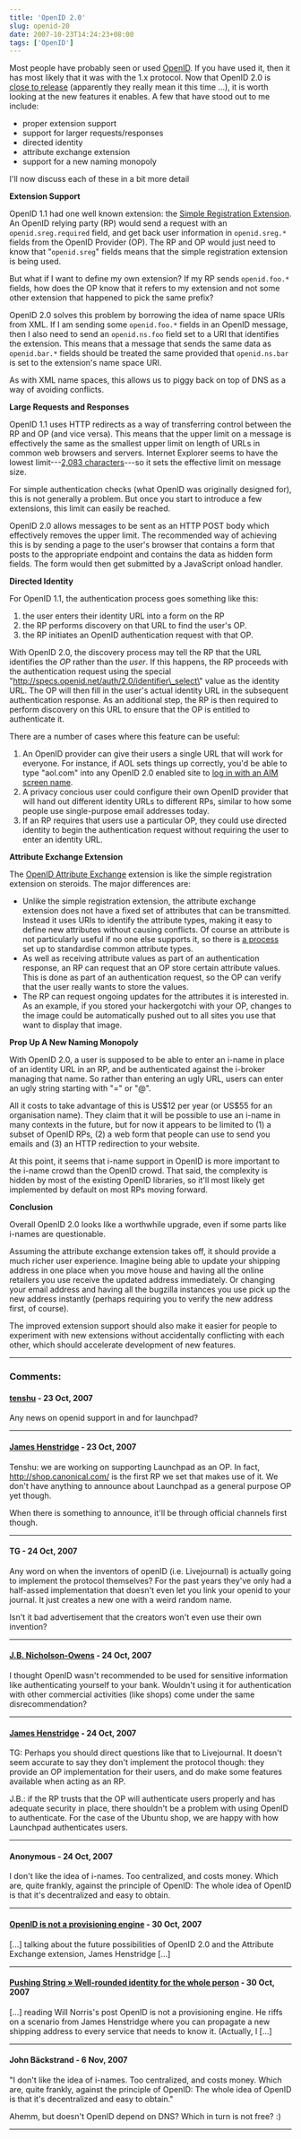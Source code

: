 ```yaml
---
title: 'OpenID 2.0'
slug: openid-20
date: 2007-10-23T14:24:23+08:00
tags: ['OpenID']
---
```


Most people have probably seen or used [OpenID](http://openid.net/). If
you have used it, then it has most likely that it was with the 1.x
protocol. Now that OpenID 2.0 is [close to
release](http://openid.net/pipermail/specs/2007-October/002005.html)
(apparently they really mean it this time \...), it is worth looking at
the new features it enables. A few that have stood out to me include:

-   proper extension support
-   support for larger requests/responses
-   directed identity
-   attribute exchange extension
-   support for a new naming monopoly

I\'ll now discuss each of these in a bit more detail

**Extension Support**

OpenID 1.1 had one well known extension: the [Simple Registration
Extension](http://openid.net/specs/openid-simple-registration-extension-1_0.html "OpenID Simple Registration Extension 1.0").
An OpenID relying party (RP) would send a request with an
`openid.sreg.required` field, and get back user information in
`openid.sreg.*` fields from the OpenID Provider (OP). The RP and OP
would just need to know that \"`openid.sreg`\" fields means that the
simple registration extension is being used.

But what if I want to define my own extension? If my RP sends
`openid.foo.*` fields, how does the OP know that it refers to my
extension and not some other extension that happened to pick the same
prefix?

OpenID 2.0 solves this problem by borrowing the idea of name space URIs
from XML. If I am sending some `openid.foo.*` fields in an OpenID
message, then I also need to send an `openid.ns.foo` field set to a URI
that identifies the extension. This means that a message that sends the
same data as `openid.bar.*` fields should be treated the same provided
that `openid.ns.bar` is set to the extension\'s name space URI.

As with XML name spaces, this allows us to piggy back on top of DNS as a
way of avoiding conflicts.

**Large Requests and Responses**

OpenID 1.1 uses HTTP redirects as a way of transferring control between
the RP and OP (and vice versa). This means that the upper limit on a
message is effectively the same as the smallest upper limit on length of
URLs in common web browsers and servers. Internet Explorer seems to have
the lowest limit---[2,083
characters](http://support.microsoft.com/kb/208427 "Maximum URL length is 2,083 characters in Internet Explorer")---so
it sets the effective limit on message size.

For simple authentication checks (what OpenID was originally designed
for), this is not generally a problem. But once you start to introduce a
few extensions, this limit can easily be reached.

OpenID 2.0 allows messages to be sent as an HTTP POST body which
effectively removes the upper limit. The recommended way of achieving
this is by sending a page to the user\'s browser that contains a form
that posts to the appropriate endpoint and contains the data as hidden
form fields. The form would then get submitted by a JavaScript onload
handler.

**Directed Identity**

For OpenID 1.1, the authentication process goes something like this:

1.  the user enters their identity URL into a form on the RP
2.  the RP performs discovery on that URL to find the user\'s OP.
3.  the RP initiates an OpenID authentication request with that OP.

With OpenID 2.0, the discovery process may tell the RP that the URL
identifies the *OP* rather than the *user*. If this happens, the RP
proceeds with the authentication request using the special
\"http://specs.openid.net/auth/2.0/identifier\_select\" value as the
identity URL. The OP will then fill in the user\'s actual identity URL
in the subsequent authentication response. As an additional step, the RP
is then required to perform discovery on this URL to ensure that the OP
is entitled to authenticate it.

There are a number of cases where this feature can be useful:

1.  An OpenID provider can give their users a single URL that will work
    for everyone. For instance, if AOL sets things up correctly, you\'d
    be able to type \"aol.com\" into any OpenID 2.0 enabled site to [log
    in with an AIM screen
    name](http://dev.aol.com/aol-and-63-million-openids "AOL and 63 Million OpenIDs").
2.  A privacy concious user could configure their own OpenID provider
    that will hand out different identity URLs to different RPs, similar
    to how some people use single-purpose email addresses today.
3.  If an RP requires that users use a particular OP, they could use
    directed identity to begin the authentication request without
    requiring the user to enter an identity URL.

**Attribute Exchange Extension**

The [OpenID Attribute
Exchange](http://openid.net/specs/openid-attribute-exchange-1_0-07.html "OpenID Attribute Exchange 1.0 - Draft 07")
extension is like the simple registration extension on steroids. The
major differences are:

-   Unlike the simple registration extension, the attribute exchange
    extension does not have a fixed set of attributes that can be
    transmitted. Instead it uses URIs to identify the attribute types,
    making it easy to define new attributes without causing conflicts.
    Of course an attribute is not particularly useful if no one else
    supports it, so there is [a
    process](http://www.axschema.org/ "Schema for OpenID Attribute Exchange")
    set up to standardise common attribute types.
-   As well as receiving attribute values as part of an authentication
    response, an RP can request that an OP store certain attribute
    values. This is done as part of an authentication request, so the OP
    can verify that the user really wants to store the values.
-   The RP can request ongoing updates for the attributes it is
    interested in. As an example, if you stored your hackergotchi with
    your OP, changes to the image could be automatically pushed out to
    all sites you use that want to display that image.

**Prop Up A New Naming Monopoly**

With OpenID 2.0, a user is supposed to be able to enter an i-name in
place of an identity URL in an RP, and be authenticated against the
i-broker managing that name. So rather than entering an ugly URL, users
can enter an ugly string starting with \"=\" or \"@\".

All it costs to take advantage of this is US\$12 per year (or US\$55 for
an organisation name). They claim that it will be possible to use an
i-name in many contexts in the future, but for now it appears to be
limited to (1) a subset of OpenID RPs, (2) a web form that people can
use to send you emails and (3) an HTTP redirection to your website.

At this point, it seems that i-name support in OpenID is more important
to the i-name crowd than the OpenID crowd. That said, the complexity is
hidden by most of the existing OpenID libraries, so it\'ll most likely
get implemented by default on most RPs moving forward.

**Conclusion**

Overall OpenID 2.0 looks like a worthwhile upgrade, even if some parts
like i-names are questionable.

Assuming the attribute exchange extension takes off, it should provide a
much richer user experience. Imagine being able to update your shipping
address in one place when you move house and having all the online
retailers you use receive the updated address immediately. Or changing
your email address and having all the bugzilla instances you use pick up
the new address instantly (perhaps requiring you to verify the new
address first, of course).

The improved extension support should also make it easier for people to
experiment with new extensions without accidentally conflicting with
each other, which should accelerate development of new features.

---
### Comments:
#### [tenshu](http://www.tenshu.fr/) - <time datetime="2007-10-23 16:40:08">23 Oct, 2007</time>

Any news on openid support in and for launchpad?

---
#### [James Henstridge](http://blogs.gnome.org/jamesh/) - <time datetime="2007-10-23 17:23:20">23 Oct, 2007</time>

Tenshu: we are working on supporting Launchpad as an OP. In fact,
http://shop.canonical.com/ is the first RP we set that makes use of it.
We don\'t have anything to announce about Launchpad as a general purpose
OP yet though.

When there is something to announce, it\'ll be through official channels
first though.

---
#### TG - <time datetime="2007-10-24 01:37:57">24 Oct, 2007</time>

Any word on when the inventors of openID (i.e. Livejournal) is actually
going to implement the protocol themselves? For the past years they\'ve
only had a half-assed implementation that doesn\'t even let you link
your openid to your journal. It just creates a new one with a weird
random name.

Isn\'t it bad advertisement that the creators won\'t even use their own
invention?

---
#### [J.B. Nicholson-Owens](http://digitalcitizen.info/) - <time datetime="2007-10-24 01:55:48">24 Oct, 2007</time>

I thought OpenID wasn\'t recommended to be used for sensitive
information like authenticating yourself to your bank. Wouldn\'t using
it for authentication with other commercial activities (like shops) come
under the same disrecommendation?

---
#### [James Henstridge](http://blogs.gnome.org/jamesh/) - <time datetime="2007-10-24 09:51:17">24 Oct, 2007</time>

TG: Perhaps you should direct questions like that to Livejournal. It
doesn\'t seem accurate to say they don\'t implement the protocol though:
they provide an OP implementation for their users, and do make some
features available when acting as an RP.

J.B.: if the RP trusts that the OP will authenticate users properly and
has adequate security in place, there shouldn\'t be a problem with using
OpenID to authenticate. For the case of the Ubuntu shop, we are happy
with how Launchpad authenticates users.

---
#### Anonymous - <time datetime="2007-10-24 23:25:49">24 Oct, 2007</time>

I don\'t like the idea of i-names. Too centralized, and costs money.
Which are, quite frankly, against the principle of OpenID: The whole
idea of OpenID is that it\'s decentralized and easy to obtain.

---
#### [OpenID is not a provisioning engine](http://willnorris.com/2007/10/openid-is-not-a-provisioning-engine) - <time datetime="2007-10-30 16:11:56">30 Oct, 2007</time>

\[\...\] talking about the future possibilities of OpenID 2.0 and the
Attribute Exchange extension, James Henstridge \[\...\]

---
#### [Pushing String &raquo; Well-rounded identity for the whole person](http://www.xmlgrrl.com/blog/archives/2007/10/30/well-rounded-identity-for-the-whole-person/) - <time datetime="2007-10-30 22:52:36">30 Oct, 2007</time>

\[\...\] reading Will Norris's post OpenID is not a provisioning engine.
He riffs on a scenario from James Henstridge where you can propagate a
new shipping address to every service that needs to know it. (Actually,
I \[\...\]

---
#### John Bäckstrand - <time datetime="2007-11-06 23:13:06">6 Nov, 2007</time>

\"I don't like the idea of i-names. Too centralized, and costs money.
Which are, quite frankly, against the principle of OpenID: The whole
idea of OpenID is that it's decentralized and easy to obtain.\"

Ahemm, but doesn\'t OpenID depend on DNS? Which in turn is not free? :)

---
